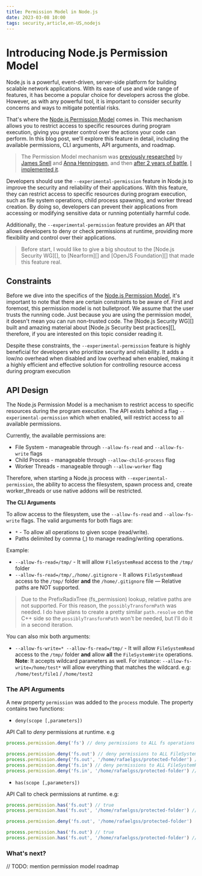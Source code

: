 ```yaml
---
title: Permission Model in Node.js
date: 2023-03-08 10:00
tags: security,article,en-US,nodejs
---
```


# Introducing Node.js Permission Model

Node.js is a powerful, event-driven, server-side platform for building scalable network applications.
With its ease of use and wide range of features, it has become a popular choice for developers across the globe.
However, as with any powerful tool, it is important to consider security concerns and ways to mitigate potential risks.

That's where the [Node.js Permission Model][] comes in.
This mechanism allows you to restrict access to specific resources during program execution, giving you greater control
over the actions your code can perform. In this blog post, we'll explore this feature in detail, including the available
permissions, CLI arguments, API arguments, and roadmap.

> The Permission Model mechanism was [previously researched][] by [James Snell][] and [Anna Henningsen][], and then [after 2 years of battle][issue],
[I implemented it][pr].

Developers should use the `--experimental-permission` feature in Node.js to improve the security and reliability of their
applications. With this feature, they can restrict access to specific resources during program execution, such as
file system operations, child process spawning, and worker thread creation. By doing so, developers can prevent their
applications from accessing or modifying sensitive data or running potentially harmful code.

Additionally, the `--experimental-permission` feature provides an API that allows developers to deny or check permissions
at runtime, providing more flexibility and control over their applications.

> Before start, I would like to give a big shoutout to the [Node.js Security WG][], to [Nearform][] and
[OpenJS Foundation][] that made this feature real.

## Constraints

Before we dive into the specifics of the [Node.js Permission Model][], it's important to note that there are certain
constraints to be aware of. First and foremost, this permission model is not bulletproof.
We assume that the user trusts the running code. Just because you are using the permission model, it doesn't mean you can
run non-trusted code. The [Node.js Security WG][] built and amazing material about [Node.js Security best practices][],
therefore, if you are interested on this topic consider reading it.

Despite these constraints, the `--experimental-permission` feature is highly beneficial for developers who prioritize
security and reliability. It adds a low/no overhead when disabled and low overhead when enabled,
making it a highly efficient and effective solution for controlling resource access during program execution

## API Design

The Node.js Permission Model is a mechanism to restrict access to specific resources during the program execution.
The API exists behind a flag `--experimental-permission` which when enabled, will restrict access to all available permissions.

Currently, the available permissions are:

* File System - manageable through `--allow-fs-read` and `--allow-fs-write` flags
* Child Process - manageable through `--allow-child-process` flag
* Worker Threads - manageable through `--allow-worker` flag

Therefore, when starting a Node.js process with `--experimental-permission`, the ability to access the filesystem,
spawn process and, create worker\_threads or use native addons will be restricted.

**The CLI Arguments**

To allow access to the filesystem, use the `--allow-fs-read` and `--allow-fs-write` flags.
The valid arguments for both flags are:

* `*` - To allow all operations to given scope (read/write).
* Paths delimited by comma (,) to manage reading/writing operations.

Example:

- `--allow-fs-read=/tmp/` - It will allow `FileSystemRead` access to the `/tmp/` folder
- `--allow-fs-read=/tmp/,/home/.gitignore` - It allows `FileSystemRead` access to the `/tmp/` folder **and** the `/home/.gitignore` file — Relative paths are NOT supported.

> Due to the PrefixRadixTree (fs_permission) lookup, relative paths are not supported. For this reason, the `possiblyTransformPath` was needed. I do have plans to create a pretty similar `path.resolve` on the C++ side so the `possiblyTransformPath` won't be needed, but I'll do it in a second iteration.

You can also mix both arguments:

- `--allow-fs-write=* --allow-fs-read=/tmp/` - It will allow `FileSystemRead` access to the `/tmp/` folder **and** allow **all** the `FileSystemWrite` operations.
**Note**: It accepts wildcard parameters as well. For instance: `--allow-fs-write=/home/test*` will allow everything that matches the wildcard. e.g: `/home/test/file1` / `/home/test2`

### The API Arguments

A new property `permission` was added to the `process` module. The property contains two functions:

- `deny(scope [,parameters])`

API Call to *deny* permissions at runtime. e.g

```jsx
process.permission.deny('fs') // deny permissions to ALL fs operations

process.permission.deny('fs.out') // deny permissions to ALL FileSystemWrite operations
process.permission.deny('fs.out', '/home/rafaelgss/protected-folder') // deny FileSystemWrite permissions to the protected-folder
process.permission.deny('fs.in') // deny permissions to ALL FileSystemRead operations
process.permission.deny('fs.in', '/home/rafaelgss/protected-folder') // deny FileSystemRead permissions to the protected-folder
```

- `has(scope [,parameters])`

API Call to check permissions at runtime. e.g:

```jsx
process.permission.has('fs.out') // true
process.permission.has('fs.out', '/home/rafaelgss/protected-folder') // true

process.permission.deny('fs.out', '/home/rafaelgss/protected-folder')

process.permission.has('fs.out') // true
process.permission.has('fs.out', '/home/rafaelgss/protected-folder') // false
```

### What's next?

// TODO: mention permission model roadmap

[Node.js Permission Model]: https://nodejs.org/api/permissions.html#permission-model
[previously researched]: https://www.nearform.com/blog/adding-a-permission-system-to-node-js/
[James Snell]: https://github.com/jasnell
[Anna Henningsen]: https://github.com/addaleax
[pr]: https://github.com/nodejs/node/pull/44004
[issue]: https://github.com/nodejs/security-wg/issues/791
